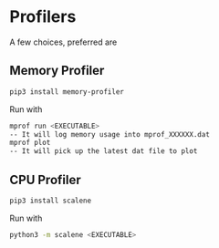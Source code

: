 # Profilers

A few choices, preferred are

## Memory Profiler

```bash
pip3 install memory-profiler
```

Run with

```bash
mprof run <EXECUTABLE>
-- It will log memory usage into mprof_XXXXXX.dat
mprof plot 
-- It will pick up the latest dat file to plot
```

## CPU Profiler

```bash
pip3 install scalene
```

Run with

```bash
python3 -m scalene <EXECUTABLE>
```
